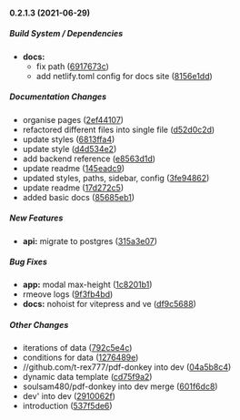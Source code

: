 #### 0.2.1.3 (2021-06-29)

##### Build System / Dependencies

* **docs:**
  *  fix path ([6917673c](https://github.com/soulsam480/pdf-donkey/commit/6917673c3ebae4ef5d6e7083056293dc89d040d8))
  *  add netlify.toml config for docs site ([8156e1dd](https://github.com/soulsam480/pdf-donkey/commit/8156e1dd6e5bc5aee1ba39e72f495950d631a9c4))

##### Documentation Changes

*  organise pages ([2ef44107](https://github.com/soulsam480/pdf-donkey/commit/2ef44107b03eb3b03aafdfbcc9d7e881d0633994))
*  refactored different files into single file ([d52d0c2d](https://github.com/soulsam480/pdf-donkey/commit/d52d0c2d948f576fc18021424f58c4cf4370cc04))
*  update styles ([6813ffa4](https://github.com/soulsam480/pdf-donkey/commit/6813ffa4efb503e573d5cdce65695b1539d47cb3))
*  update style ([d4d534e2](https://github.com/soulsam480/pdf-donkey/commit/d4d534e2920a89566a071b16aee2313d0eaa946c))
*  add backend reference ([e8563d1d](https://github.com/soulsam480/pdf-donkey/commit/e8563d1d185688152729b7c8d50261ab190dd4d3))
*  update readme ([145eadc9](https://github.com/soulsam480/pdf-donkey/commit/145eadc92754cfbc1c03208848780d5d05ed556d))
*  updated styles, paths, sidebar, config ([3fe94862](https://github.com/soulsam480/pdf-donkey/commit/3fe9486227f515d167689a3929b2755a67787cc7))
*  update readme ([17d272c5](https://github.com/soulsam480/pdf-donkey/commit/17d272c588c25eb06a72d0a1c25cafc757850ff2))
*  added basic docs ([85685eb1](https://github.com/soulsam480/pdf-donkey/commit/85685eb1466c295089bb07d45041c0cfa459b70f))

##### New Features

* **api:**  migrate to postgres ([315a3e07](https://github.com/soulsam480/pdf-donkey/commit/315a3e072ff106e8012ae79703081d600410f468))

##### Bug Fixes

* **app:**  modal max-height ([1c8201b1](https://github.com/soulsam480/pdf-donkey/commit/1c8201b183b8887f1fda637ff61c5b1fe2c63085))
*  rmeove logs ([9f3fb4bd](https://github.com/soulsam480/pdf-donkey/commit/9f3fb4bda3a1ca12de0e36895b486578d55ecb23))
* **docs:**  nohoist for vitepress and ve ([df9c5688](https://github.com/soulsam480/pdf-donkey/commit/df9c5688399b81a83da55610d3f5e5ce620628d1))

##### Other Changes

*  iterations of data ([792c5e4c](https://github.com/soulsam480/pdf-donkey/commit/792c5e4c5e164cf70cc3401f7f7d204275b20a1a))
*  conditions for data ([1276489e](https://github.com/soulsam480/pdf-donkey/commit/1276489e60fae8b6364bdea7e0bf2721461e1b82))
* //github.com/t-rex777/pdf-donkey into dev ([04a5b8c4](https://github.com/soulsam480/pdf-donkey/commit/04a5b8c4bd99d58cb38958428bfe409fb7cb9ec4))
*  dynamic data template ([cd75f9a2](https://github.com/soulsam480/pdf-donkey/commit/cd75f9a253afa0fe95148a6b33da7d3a34b1ba58))
* soulsam480/pdf-donkey into dev merge ([601f6dc8](https://github.com/soulsam480/pdf-donkey/commit/601f6dc843c15948fa1a80552886454efe7e1d3f))
* dev' into dev ([2910062f](https://github.com/soulsam480/pdf-donkey/commit/2910062f0a79a3ccdbe64abd79fe60ec80e900e6))
*  introduction ([537f5de6](https://github.com/soulsam480/pdf-donkey/commit/537f5de62bff7aead4bf2d0377852576af7fc6bb))


